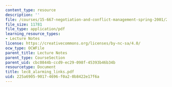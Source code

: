 ```yaml
---
content_type: resource
description: ''
file: /courses/15-667-negotiation-and-conflict-management-spring-2001/225a690590174696f0a20b8422e17f6a_lec8_alarming_links.pdf
file_size: 11781
file_type: application/pdf
learning_resource_types:
- Lecture Notes
license: https://creativecommons.org/licenses/by-nc-sa/4.0/
ocw_type: OCWFile
parent_title: Lecture Notes
parent_type: CourseSection
parent_uid: cbc0844b-ccd9-ec29-098f-45393b46b34b
resourcetype: Document
title: lec8_alarming_links.pdf
uid: 225a6905-9017-4696-f0a2-0b8422e17f6a
---
```

